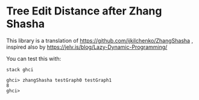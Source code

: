 # Tree Edit Distance after Zhang Shasha

This library is a translation of https://github.com/ijkilchenko/ZhangShasha ,
inspired also by https://jelv.is/blog/Lazy-Dynamic-Programming/

You can test this with:
```
stack ghci

ghci> zhangShasha testGraph0 testGraph1
8
ghci>
```
